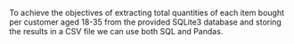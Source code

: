  To achieve the objectives of extracting total quantities of each item bought per customer aged 18-35 from the provided SQLite3 database and storing the results in a CSV file we can use both SQL and Pandas. 
